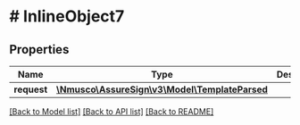 # # InlineObject7

## Properties

Name | Type | Description | Notes
------------ | ------------- | ------------- | -------------
**request** | [**\Nmusco\AssureSign\v3\Model\TemplateParsed**](.md) |  | [optional] 

[[Back to Model list]](../../README.md#documentation-for-models) [[Back to API list]](../../README.md#documentation-for-api-endpoints) [[Back to README]](../../README.md)


